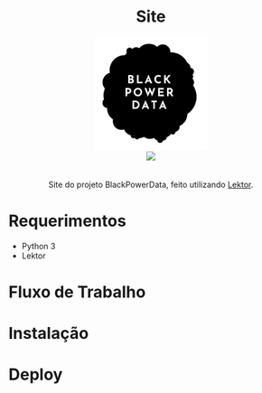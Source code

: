 <center> 
  
# Site

<img src="assets/static/images/logo.png" alt="drawing" width="200" height="200"/>


<div display='inline-block' align='center' margin='10'>
<a href='https://travis-ci.com/github/BlackPowerData/site'><img src="https://travis-ci.com/BlackPowerData/site.svg?branch=master" /></a>
</div><br>

Site do projeto BlackPowerData, feito utilizando [Lektor](https://www.getlektor.com/).

</center>

# Requerimentos
- Python 3
- Lektor

# Fluxo de Trabalho

# Instalação

# Deploy
